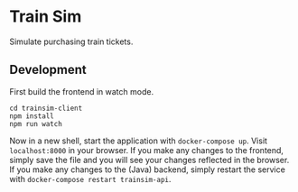 # Train Sim

Simulate purchasing train tickets.

## Development

First build the frontend in watch mode.

```
cd trainsim-client
npm install
npm run watch
```

Now in a new shell, start the application with `docker-compose up`. Visit `localhost:8000` in your browser. If you make any changes to the frontend, simply save the file and you will see your changes reflected in the browser. If you make any changes to the (Java) backend, simply restart the service with `docker-compose restart trainsim-api`.